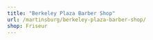 ```yaml
---
title: "Berkeley Plaza Barber Shop"
url: /martinsburg/berkeley-plaza-barber-shop/
shop: Friseur
---
```


